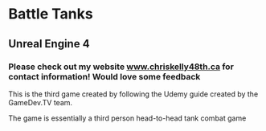 # Battle Tanks
## Unreal Engine 4
### Please check out my website www.chriskelly48th.ca for contact information! Would love some feedback

This is the third game created by following the Udemy guide created by the GameDev.TV team.

The game is essentially a third person head-to-head tank combat game
